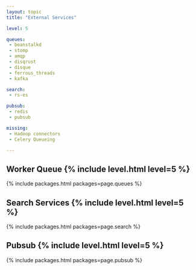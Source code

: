 ```yaml
---
layout: topic
title: "External Services"

level: 5

queues:
 - beanstalkd
 - stomp
 - amqp
 - disqrust
 - disque
 - ferrous_threads
 - kafka

search:
 - rs-es

pubsub:
 - redis
 - pubsub

missing:
 - Hadoop connectors
 - Celery Queueing

---
```



<h2>Worker Queue  {% include level.html level=5 %}</h2>

{% include packages.html packages=page.queues %}

<h2>Search Services  {% include level.html level=5 %}</h2>

{% include packages.html packages=page.search %}

<h2>Pubsub  {% include level.html level=5 %}</h2>

{% include packages.html packages=page.pubsub %}
